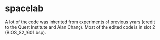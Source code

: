 # spacelab

A lot of the code was inherited from experiments of previous years (credit to the Quest Institute and Alan Chang). Most of the edited code is in slot 2 (BIOS_S2_1601.bsp).
